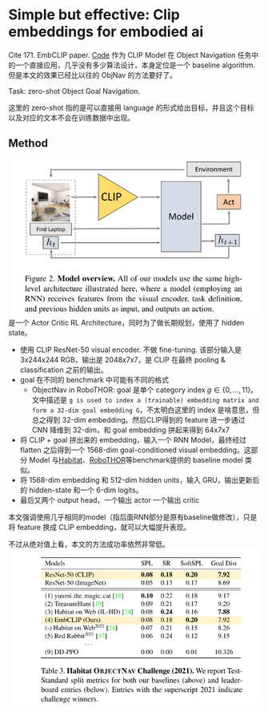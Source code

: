 # Simple but effective: Clip embeddings for embodied ai
Cite 171. EmbCLIP paper. [Code](https://github.com/allenai/embodied-clip)
作为 CLIP Model 在 Object Navigation 任务中的一个直接应用，几乎没有多少算法设计，本身定位是一个 baseline algorithm. 但是本文的效果已经比以往的 ObjNav 的方法要好了。

Task: zero-shot Object Goal Navigation.

这里的 zero-shot 指的是可以直接用 language 的形式给出目标，并且这个目标以及对应的文本不会在训练数据中出现。

## Method
![](../imgs/EmbCLIP.png)
是一个 Actor Critic RL Architecture，同时为了做长期规划，使用了 hidden state。

- 使用 CLIP ResNet-50 visual encoder. 不做 fine-tuning. 该部分输入是 3x244x244 RGB，输出是 2048x7x7，是 CLIP 在最终 pooling & classification 之前的输出。
- goal 在不同的 benchmark 中可能有不同的格式
  - ObjectNav in RoboTHOR: goal 是单个 category index $g\in \{0,...,11\}$。文中描述是 `g is used to index a (trainable) embedding matrix and form a 32-dim goal embedding G`，不太明白这里的 index 是啥意思，但总之得到 32-dim embedding。然后CLIP得到的 feature 进一步通过 CNN 降维到 32-dim，和 goal embedding 拼起来得到 64x7x7
- 将 CLIP + goal 拼出来的 embedding，输入一个 RNN Model，最终经过 flatten 之后得到一个 1568-dim goal-conditioned visual embedding。这部分 Model 与[Habitat](https://aihabitat.org/challenge/2023/)、[RoboTHOR](https://ai2thor.allenai.org/robothor/)等benchmark提供的 baseline model 类似。
- 将 1568-dim embedding 和 512-dim hidden units，输入 GRU，输出更新后的 hidden-state 和一个 6-dim logits。
- 最后又两个 output head，一个输出 actor 一个输出 critic

本文强调使用几乎相同的model（指后面RNN部分是原有baseline做修改），只是将 feature 换成 CLIP embedding，就可以大幅提升表现。

不过从绝对值上看，本文的方法成功率依然非常低。
![](../imgs/EmbCLIPNav.png)
